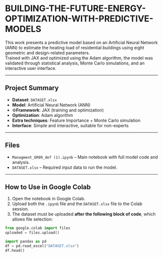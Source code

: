 # BUILDING-THE-FUTURE-ENERGY-OPTIMIZATION-WITH-PREDICTIVE-MODELS

This work presents a predictive model based on an Artificial Neural Network (ANN) to estimate the heating load of residential buildings using eight geometric and design-related parameters.  
Trained with JAX and optimized using the Adam algorithm, the model was validated through statistical analysis, Monte Carlo simulations, and an interactive user interface.

---

## Project Summary

- **Dataset**: `DATASET.xlsx`
- **Model**: Artificial Neural Network (ANN)
- ⚙**Framework**: JAX (training and optimization)
- **Optimization**: Adam algorithm
- **Extra techniques**: Feature Importance + Monte Carlo simulation
- **Interface**: Simple and interactive, suitable for non-experts

---

## Files

- `Managment_GR09_def (1).ipynb` – Main notebook with full model code and analysis.
- `DATASET.xlsx` – Required input data to run the model.

---

## How to Use in Google Colab

1. Open the notebook in Google Colab.
2. Upload both the `.ipynb` file and the `DATASET.xlsx` file to the Colab session.
3. The dataset must be uploaded **after the following block of code**, which allows file selection:

```python
from google.colab import files
uploaded = files.upload()

import pandas as pd
df = pd.read_excel("DATASET.xlsx")
df.head()
